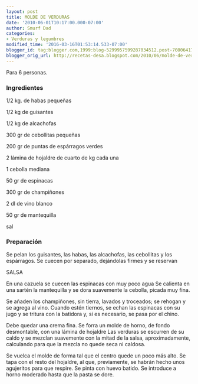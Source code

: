 ```yaml
---
layout: post
title: MOLDE DE VERDURAS
date: '2010-06-01T10:17:00.000-07:00'
author: Smurf Dad
categories:
- Verduras y legumbres
modified_time: '2016-03-16T01:53:14.533-07:00'
blogger_id: tag:blogger.com,1999:blog-5299957599287034512.post-7080641736900665751
blogger_orig_url: http://recetas-desa.blogspot.com/2010/06/molde-de-verduras.html
---
```


Para 6 personas.

<h3>Ingredientes</h3>
1/2 kg. de habas pequeñas

1/2 kg de guisantes

1/2 kg de alcachofas

300 gr de cebollitas pequeñas

200 gr de puntas de espárragos verdes

2 lámina de hojaldre de cuarto de kg cada una

1 cebolla mediana

50 gr de espinacas

300 gr de champiñones

2 dl de vino blanco

50 gr de mantequilla

sal



<h3>Preparación</h3>
Se pelan los guisantes, las habas, las alcachofas, las cebollitas y los espárragos. Se cuecen por separado, dejándolas firmes y se reservan



SALSA

En una cazuela se cuecen las espinacas con muy poco agua Se calienta en una sartén la mantequilla y se dora suavemente la cebolla, picada muy fina.

Se añaden los champiñones, sin tierra, lavados y troceados; se rehogan y se agrega al vino. Cuando estén tiernos, se echan las espinacas con su jugo y se tritura con la batidora y, si es necesario, se pasa por el chino.

Debe quedar una crema fina. Se forra un molde de horno, de fondo desmontable, con una lámina de hojaldre Las verduras se escurren de su caldo y se mezclan suavemente con la mitad de la salsa, aproximadamente, calculando para que la mezcla no quede seca ni caldosa.

Se vuelca el molde de forma tal que el centro quede un poco más alto. Se tapa con el resto del hojaldre, al que, previamente, se habrán hecho unos agujeritos para que respire. Se pinta con huevo batido. Se introduce a horno moderado hasta que la pasta se dore.
